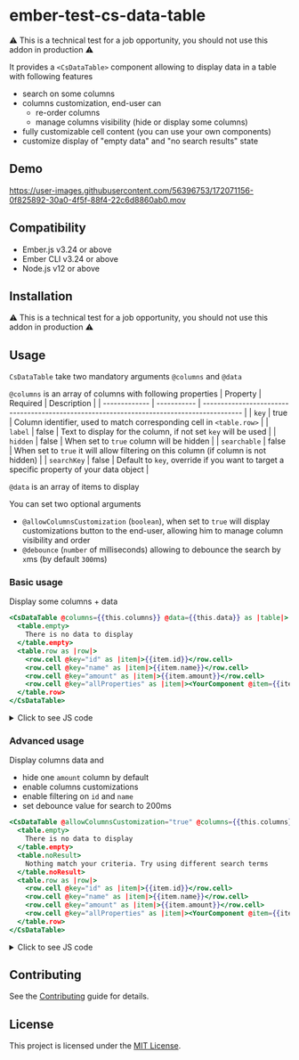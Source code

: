# ember-test-cs-data-table

:warning: This is a technical test for a job opportunity, you should not use this addon in production :warning:

It provides a `<CsDataTable>` component allowing to display data in a table with following features
- search on some columns
- columns customization, end-user can
  - re-order columns
  - manage columns visibility (hide or display some columns)
- fully customizable cell content (you can use your own components)
- customize display of "empty data" and "no search results" state

## Demo

https://user-images.githubusercontent.com/56396753/172071156-0f825892-30a0-4f5f-88f4-22c6d8860ab0.mov


## Compatibility

* Ember.js v3.24 or above
* Ember CLI v3.24 or above
* Node.js v12 or above


## Installation

:warning: This is a technical test for a job opportunity, you should not use this addon in production :warning:

## Usage

`CsDataTable` take two mandatory arguments `@columns` and `@data`

`@columns` is an array of columns with following properties
| Property      | Required    | Description                                                                               |
| ------------- | ----------- | ----------------------------------------------------------------------------------------- |
| `key`         | true        | Column identifier, used to match corresponding cell in `<table.row>`                      |
| `label`       | false       | Text to display for the column, if not set `key` will be used                             |
| `hidden`      | false       | When set to `true` column will be hidden                                                  |
| `searchable`  | false       | When set to `true` it will allow filtering on this column (if column is not hidden)         |
| `searchKey`   | false       | Default to `key`, override if you want to target a specific property of your data object  |

`@data` is an array of items to display

You can set two optional arguments
- `@allowColumnsCustomization` (`boolean`), when set to `true` will display customizations button to the end-user, allowing him to manage column visibility and order
- `@debounce` (`number` of milliseconds) allowing to debounce the search by `x`ms (by default `300`ms)

### Basic usage

Display some columns + data
```hbs
<CsDataTable @columns={{this.columns}} @data={{this.data}} as |table|>
  <table.empty>
    There is no data to display
  </table.empty>
  <table.row as |row|>
    <row.cell @key="id" as |item|>{{item.id}}</row.cell>
    <row.cell @key="name" as |item|>{{item.name}}</row.cell>
    <row.cell @key="amount" as |item|>{{item.amount}}</row.cell>
    <row.cell @key="allProperties" as |item|><YourComponent @item={{item}} /></row.cell>
  </table.row>
</CsDataTable>
```

<details><summary>Click to see JS code</summary>

```js
import Component from '@glimmer/component';

export default class ExampleComponent extends Component {
  get columns() {
    return [
      {
        key: 'id',
        label: 'ID',
      },
      {
        key: 'name',
        label: 'Name',
      },
      {
        key: 'amount',
        label: 'Amount',
      },
      {
        key: 'allProperties',
      },
    ];
  }

  get data() {
    return [
      {
        id: 1,
        name: 'Name 1',
        amount: 10,
      },
      {
        id: 2,
        name: 'Name 2',
        amount: 20,
      },
    ];
  }
}
```
</details>

### Advanced usage

Display columns data and
- hide one `amount` column by default
- enable columns customizations
- enable filtering on `id` and `name`
- set debounce value for search to 200ms

```hbs
<CsDataTable @allowColumnsCustomization="true" @columns={{this.columns}} @data={{this.data}} @debounce="100" as |table|>
  <table.empty>
    There is no data to display
  </table.empty>
  <table.noResult>
    Nothing match your criteria. Try using different search terms
  </table.noResult>
  <table.row as |row|>
    <row.cell @key="id" as |item|>{{item.id}}</row.cell>
    <row.cell @key="name" as |item|>{{item.name}}</row.cell>
    <row.cell @key="amount" as |item|>{{item.amount}}</row.cell>
    <row.cell @key="allProperties" as |item|><YourComponent @item={{item}} /></row.cell>
  </table.row>
</CsDataTable>
```

<details><summary>Click to see JS code</summary>

```js
import Component from '@glimmer/component';

export default class ExampleComponent extends Component {
  get columns() {
    return [
      {
        key: 'id',
        label: 'ID',
        searchable: true,
      },
      {
        key: 'name',
        label: 'Name',
        searchable: true,
      },
      {
        key: 'amount',
        label: 'Amount',
        hidden: true,
      },
      {
        key: 'allProperties',
      },
    ];
  }

  get data() {
    return [
      {
        id: 1,
        name: 'Name 1',
        amount: 10,
      },
      {
        id: 2,
        name: 'Name 2',
        amount: 20,
      },
    ];
  }
}
```
</details>

## Contributing

See the [Contributing](CONTRIBUTING.md) guide for details.


## License

This project is licensed under the [MIT License](LICENSE.md).
